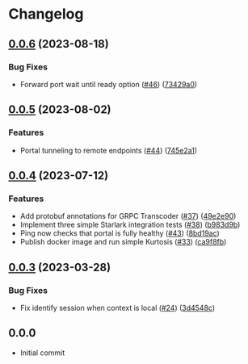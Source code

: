 # Changelog

## [0.0.6](https://github.com/kurtosis-tech/kurtosis-portal/compare/0.0.5...0.0.6) (2023-08-18)


### Bug Fixes

* Forward port wait until ready option ([#46](https://github.com/kurtosis-tech/kurtosis-portal/issues/46)) ([73429a0](https://github.com/kurtosis-tech/kurtosis-portal/commit/73429a049c065c598849da3605ed0a78d1b60ccb))

## [0.0.5](https://github.com/kurtosis-tech/kurtosis-portal/compare/0.0.4...0.0.5) (2023-08-02)


### Features

* Portal tunneling to remote endpoints ([#44](https://github.com/kurtosis-tech/kurtosis-portal/issues/44)) ([745e2a1](https://github.com/kurtosis-tech/kurtosis-portal/commit/745e2a17f0f630fbb58f7bdb8f3034a2dc98b807))

## [0.0.4](https://github.com/kurtosis-tech/kurtosis-portal/compare/0.0.3...0.0.4) (2023-07-12)


### Features

* Add protobuf annotations for GRPC Transcoder ([#37](https://github.com/kurtosis-tech/kurtosis-portal/issues/37)) ([49e2e90](https://github.com/kurtosis-tech/kurtosis-portal/commit/49e2e906929395b5422bf7dcb12d59040a64f951))
* Implement three simple Starlark integration tests ([#38](https://github.com/kurtosis-tech/kurtosis-portal/issues/38)) ([b983d9b](https://github.com/kurtosis-tech/kurtosis-portal/commit/b983d9bebe4f8a5e1497c6e3460317a2ffa3b2a4))
* Ping now checks that portal is fully healthy ([#43](https://github.com/kurtosis-tech/kurtosis-portal/issues/43)) ([8bd19ac](https://github.com/kurtosis-tech/kurtosis-portal/commit/8bd19ac1332bdbfd5e9ecde8dbfceb83e9716c5a))
* Publish docker image and run simple Kurtosis ([#33](https://github.com/kurtosis-tech/kurtosis-portal/issues/33)) ([ca9f8fb](https://github.com/kurtosis-tech/kurtosis-portal/commit/ca9f8fb455b92dc260768c7932c97c95fafad757))

## [0.0.3](https://github.com/kurtosis-tech/kurtosis-portal/compare/0.0.2...0.0.3) (2023-03-28)


### Bug Fixes

* Fix identify session when context is local ([#24](https://github.com/kurtosis-tech/kurtosis-portal/issues/24)) ([3d4548c](https://github.com/kurtosis-tech/kurtosis-portal/commit/3d4548cdde884768ae287286800736d450772cc7))

## 0.0.0
- Initial commit

